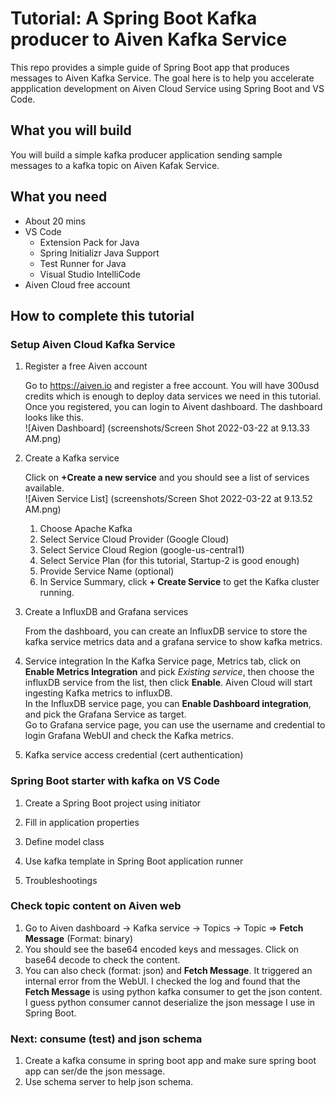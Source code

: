 # Tutorial: A Spring Boot Kafka producer to Aiven Kafka Service

This repo provides a simple guide of Spring Boot app that produces messages to Aiven Kafka Service.  The goal here is to help you accelerate appplication development on Aiven Cloud Service using Spring Boot and VS Code.

## What you will build

You will build a simple kafka producer application sending sample messages to a kafka topic on Aiven Kafak Service. 

## What you need

- About 20 mins
- VS Code
  - Extension Pack for Java
  - Spring Initializr Java Support
  - Test Runner for Java
  - Visual Studio IntelliCode
- Aiven Cloud free account

## How to complete this tutorial

### Setup Aiven Cloud Kafka Service
1. Register a free Aiven account

   Go to https://aiven.io and register a free account. You will have 300usd credits which is enough to deploy data services we need in this tutorial. Once you registered, you can login to Aivent dashboard. The dashboard looks like this.</br>
   ![Aiven Dashboard] (screenshots/Screen Shot 2022-03-22 at 9.13.33 AM.png)
2. Create a Kafka service

   Click on **+Create a new service** and you should see a list of services available.</br>
   ![Aiven Service List] (screenshots/Screen Shot 2022-03-22 at 9.13.52 AM.png)
   
   1. Choose Apache Kafka
   2. Select Service Cloud Provider (Google Cloud)
   3. Select Service Cloud Region (google-us-central1)
   4. Select Service Plan (for this tutorial, Startup-2 is good enough)
   5. Provide Service Name (optional)
   6. In Service Summary, click **+ Create Service** to get the Kafka cluster running.

3. Create a InfluxDB and Grafana services
   
   From the dashboard, you can create an InfluxDB service to store the kafka service metrics data and a grafana service to show kafka metrics. 
   
4. Service integration
   In the Kafka Service page, Metrics tab, click on **Enable Metrics Integration** and pick *Existing service*, then choose the influxDB service from the list, then click **Enable**.  Aiven Cloud will start ingesting Kafka metrics to influxDB. </br>
   In the InfluxDB service page, you can **Enable Dashboard integration**, and pick the Grafana Service as target. </br>
   Go to Grafana service page, you can use the username and credential to login Grafana WebUI and check the Kafka metrics. </br>

5. Kafka service access credential (cert authentication)
   
### Spring Boot starter with kafka on VS Code

1. Create a Spring Boot project using initiator

2. Fill in application properties

3. Define model class

4. Use kafka template in Spring Boot application runner

5. Troubleshootings

### Check topic content on Aiven web

1. Go to Aiven dashboard -> Kafka service -> Topics -> Topic => **Fetch Message** (Format: binary)
2. You should see the base64 encoded keys and messages. Click on base64 decode to check the content.
3. You can also check (format: json) and **Fetch Message**. It triggered an internal error from the WebUI. I checked the log and found that the **Fetch Message** is using python kafka consumer to get the json content. I guess python consumer cannot deserialize the json message I use in Spring Boot.
### Next: consume (test) and json schema

1. Create a kafka consume in spring boot app and make sure spring boot app can ser/de the json message.
2. Use schema server to help json schema.
